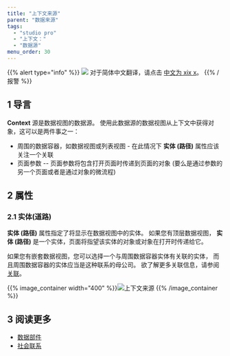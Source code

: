 ```yaml
---
title: "上下文来源"
parent: "数据来源"
tags:
  - "studio pro"
  - "上下文："
  - "数据源"
menu_order: 30
---
```


{{% alert type="info" %}}
<img src="attachments/chinese-translation/china.png" style="display: inline-block; margin: 0" /> 对于简体中文翻译，请点击 [中文为 xix x](https://cdn.mendix.tencent-cloud.com/documentation/refguide8/context-source.pdf)。
{{% /报警 %}}

## 1 导言

**Context** 源是数据视图的数据源。 使用此数据源的数据视图从上下文中获得对象，这可以是两件事之一：

* 周围的数据容器，如数据视图或列表视图 - 在此情况下 **实体 (路径)** 属性应该关注一个关联
* 页面参数 -- 页面参数将包含打开页面时传递到页面的对象 (要么是通过参数的另一个页面或者是通过对象的微流程)

## 2 属性

### 2.1 实体(道路)

**实体 (路径)** 属性指定了将显示在数据视图中的实体。 如果您有顶层数据视图， **实体 (路径)** 是一个实体，页面将指望该实体的对象或对象在打开时传递给它。

如果您有嵌套数据视图，您可以选择一个与周围数据容器实体有关联的实体， 而且周围数据容器的实体应当是这种联系的母公司。 欲了解更多关联信息，请参阅 [关联](associations)。

{{% image_container width="400" %}}![上下文来源](attachments/data-widgets/context-source-example.png)
{{% /image_container %}}

## 3 阅读更多

* [数据部件](data-widgets)
* [社会联系](关联)